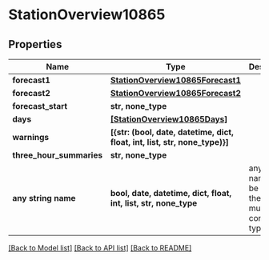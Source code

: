 # StationOverview10865


## Properties
Name | Type | Description | Notes
------------ | ------------- | ------------- | -------------
**forecast1** | [**StationOverview10865Forecast1**](StationOverview10865Forecast1.md) |  | [optional] 
**forecast2** | [**StationOverview10865Forecast2**](StationOverview10865Forecast2.md) |  | [optional] 
**forecast_start** | **str, none_type** |  | [optional] 
**days** | [**[StationOverview10865Days]**](StationOverview10865Days.md) |  | [optional] 
**warnings** | **[{str: (bool, date, datetime, dict, float, int, list, str, none_type)}]** |  | [optional] 
**three_hour_summaries** | **str, none_type** |  | [optional] 
**any string name** | **bool, date, datetime, dict, float, int, list, str, none_type** | any string name can be used but the value must be the correct type | [optional]

[[Back to Model list]](../README.md#documentation-for-models) [[Back to API list]](../README.md#documentation-for-api-endpoints) [[Back to README]](../README.md)


